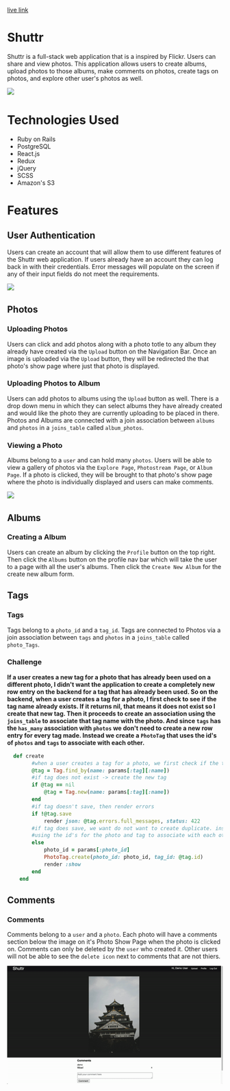 [live link](https://shuttr-1.herokuapp.com/#/)

# Shuttr

Shuttr is a full-stack web application that is a inspired by Flickr. Users can share and view photos. This application allows users to create albums, upload photos to those albums, make comments on photos, create tags on photos, and explore other user's photos as well.

<img src="app/assets/images/github/main_page.png">

# Technologies Used
* Ruby on Rails
* PostgreSQL
* React.js
* Redux
* jQuery
* SCSS
* Amazon's S3

# Features

## User Authentication
Users can create an account that will allow them to use different features of the Shuttr web application. If users already have an account they can log back in with their credentials. Error messages will populate on the screen if any of their input fields do not meet the requirements.

<img src="app/assets/images/github/auth.gif">

## Photos

### Uploading Photos
Users can click and add photos along with a photo totle to any album they already have created via the `Upload` button on the Navigation Bar. Once an image is uploaded via the `Upload` button, they will be redirected the that photo's show page where just that photo is displayed.

### Uploading Photos to Album
Users can add photos to albums using the `Upload` button as well. There is a drop down menu in which they can select albums they have already created and would like the photo they are currently uploading to be placed in there. Photos and Albums are connected with a join association between `albums` and `photos` in a `joins_table` called `album_photos`.

### Viewing a Photo
Albums belong to a `user` and can hold many `photos`. Users will be able to view a gallery of photos via the `Explore Page`, `Photostream Page`, or `Album Page`. If a photo is clicked, they will be brought to that photo's show page where the photo is individually displayed and users can make comments.

<img src="app/assets/images/github/photo.gif">

## Albums

### Creating a Album
Users can create an album by clicking the `Profile` button on the top right. Then click the `Albums` button on the profile nav bar which will take the user to a page with all the user's albums. Then click the `Create New Album` for the create new album form.

## Tags

### Tags
Tags belong to a `photo_id` and a `tag_id`. Tags are connected to Photos via a join association between `tags` and `photos` in a `joins_table` called `photo_Tags`.

### Challenge
**If a user creates a new tag for a photo that has already been used on a different photo, I didn't want the application to create a completely new row entry on the backend for a tag that has already been used. So on the backend, when a user creates a tag for a photo, I first check to see if the tag name already exists. If it returns nil, that means it does not exist so I create that new tag. Then it proceeds to create an association using the `joins_table` to associate that tag name with the photo. And since `tags` has the `has_many` association with `photos` we don't need to create a new row entry for every tag made. Instead we create a `PhotoTag` that uses the id's of `photos` and `tags` to associate with each other.**

```ruby
  def create 
        #when a user creates a tag for a photo, we first check if the tag already exists
        @tag = Tag.find_by(name: params[:tag][:name])
        #if tag does not exist -> create the new tag
        if @tag == nil
            @tag = Tag.new(name: params[:tag][:name])
        end
        #if tag doesn't save, then render errors
        if !@tag.save
            render json: @tag.errors.full_messages, status: 422
        #if tag does save, we want do not want to create duplicate. instead create a PhotoTag
        #using the id's for the photo and tag to associate with each other
        else
            photo_id = params[:photo_id]
            PhotoTag.create(photo_id: photo_id, tag_id: @tag.id)
            render :show
        end
    end
```

## Comments

### Comments
Comments belong to a `user` and a `photo`. Each photo will have a comments section below the image on it's Photo Show Page when the photo is clicked on. Comments can only be deleted by the `user` who created it. Other users will not be able to see the `delete icon` next to comments that are not thiers.

<img src="app/assets/images/comment.gif">
